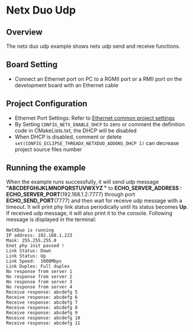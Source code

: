 # Netx Duo Udp

## Overview

The netx duo udp example shows netx udp send and receive functions.

## Board Setting

- Connect an Ethernet port on PC to a RGMII port or a RMII port on the development board with an Ethernet cable

## Project Configuration
- Ethernet Port Settings: Refer to [Ethernet common project settings](../../../../lwip/doc/Ethernet_Common_Project_Settings_en.md)
- By Setting `CONFIG_NETX_ENABLE_DHCP` to zero or comment the definition code in CMakeLists.txt, the DHCP will be disabled
- When DHCP is disabled, comment or delete `set(CONFIG_ECLIPSE_THREADX_NETXDUO_ADDONS_DHCP 1)` can decrease project source files number

## Running the example

When the example runs successfully, it will send udp message **"ABCDEFGHIJKLMNOPQRSTUVWXYZ "** to **ECHO_SERVER_ADDRESS : ECHO_SERVER_PORT**(192.168.1.2:7777) through port **ECHO_SEND_PORT**(7777) and then wait for receive udp message with a timeout. It will print phy link status periodically until its status becomes **Up**. If received udp message, it will also print it to the console. Following message is displayed in the terminal:
```console
NetXDuo is running
IP address: 192.168.1.223
Mask: 255.255.255.0
Enet phy init passed !
Link Status: Down
Link Status: Up
Link Speed:  1000Mbps
Link Duplex: Full duplex
No response from server 1
No response from server 2
No response from server 3
No response from server 4
Receive response: abcdefg 5
Receive response: abcdefg 6
Receive response: abcdefg 7
Receive response: abcdefg 8
Receive response: abcdefg 9
Receive response: abcdefg 10
Receive response: abcdefg 11
```
